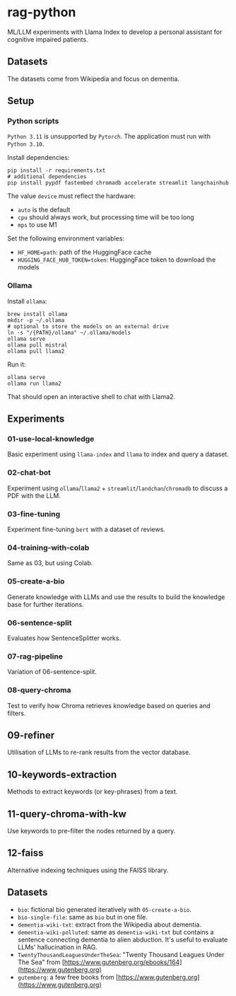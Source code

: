 # rag-python
ML/LLM experiments with Llama Index to develop a personal assistant for cognitive impaired patients.

## Datasets

The datasets come from Wikipedia and focus on dementia. 

## Setup

### Python scripts

`Python 3.11` is unsupported by `Pytorch`. The application must run with `Python 3.10`.

Install dependencies:
```shell
pip install -r requirements.txt
# additional dependencies
pip install pypdf fastembed chromadb accelerate streamlit langchainhub
```

The value `device` must reflect the hardware:
- `auto` is the default 
- `cpu` should always work, but processing time will be too long
- `mps` to use M1

Set the following environment variables:
- `HF_HOME=path`: path of the HuggingFace cache
- `HUGGING_FACE_HUB_TOKEN=token`: HuggingFace token to download the models

### Ollama

Install `ollama`:

```shell
brew install ollama
mkdir -p ~/.ollama
# optional to store the models on an external drive
ln -s "/{PATH}/ollama" ~/.ollama/models
ollama serve
ollama pull mistral
ollama pull llama2
```

Run it:

```shell
ollama serve
ollama run llama2
```

That should open an interactive shell to chat with Llama2.

## Experiments

### 01-use-local-knowledge

Basic experiment using `llama-index` and `llama` to index and query a dataset.

### 02-chat-bot

Experiment using `ollama`/`llama2` + `streamlit`/`landchan`/`chromadb` to discuss a PDF with the LLM.

### 03-fine-tuning

Experiment fine-tuning `bert` with a dataset of reviews.

### 04-training-with-colab

Same as 03, but using Colab.

### 05-create-a-bio

Generate knowledge with LLMs and use the results to build the knowledge base for further iterations.

### 06-sentence-split

Evaluates how SentenceSplitter works.

### 07-rag-pipeline

Variation of 06-sentence-split.

### 08-query-chroma

Test to verify how Chroma retrieves knowledge based on queries and filters.

## 09-refiner

Utilisation of LLMs to re-rank results from the vector database.

## 10-keywords-extraction

Methods to extract keywords (or key-phrases) from a text.

## 11-query-chroma-with-kw

Use keywords to pre-filter the nodes returned by a query.

## 12-faiss

Alternative indexing techniques using the FAISS library.

## Datasets

- `bio`: fictional bio generated iteratively with `05-create-a-bio`.
- `bio-single-file`: same as `bio` but in one file.
- `dementia-wiki-txt`: extract from the Wikipedia about dementia.
- `dementia-wiki-polluted`: same as `dementia-wiki-txt` but contains a sentence connecting dementia to alien abduction. It's useful to evaluate LLMs' hallucination in RAG.
- `TwentyThousandLeaguesUnderTheSea`: "Twenty Thousand Leagues Under The Sea" from [https://www.gutenberg.org/ebooks/164](https://www.gutenberg.org)
- `gutemberg`: a few free books from [https://www.gutenberg.org](https://www.gutenberg.org)
